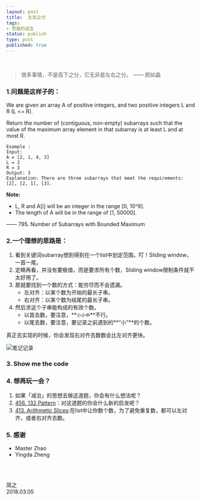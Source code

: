```yaml
--- 
layout: post
title:  左右之分
tags:
- 思路的诞生
status: publish
type: post
published: true
---
```


<br>

> 很多事情，不是高下之分，它无非是左右之分。 —— 颜如晶

### 1.问题是这样子的：

We are given an array A of positive integers, and two positive integers L and R (L <= R). 

Return the number of (contiguous, non-empty) subarrays such that the value of the maximum array element in that subarray is at least L and at most R.

```
Example :
Input:
A = [2, 1, 4, 3]
L = 2
R = 3
Output: 3
Explanation: There are three subarrays that meet the requirements: [2], [2, 1], [3].
```

**Note:** 

*  L, R  and A[i] will be an integer in the range [0, 10^9].
*  The length of A will be in the range of [1, 50000].

—— 795. Number of Subarrays with Bounded Maximum

### 2.一个理想的思路是：

1. 看到关键词subarray想到得到在一个list中划定范围，叮！Sliding window，一首一尾。
2. 定睛再看，并没有要极值，而是要求所有个数，Sliding window限制条件就不太好用了。
3. 那就要找到一个数的方式：能穷尽而不会遗漏。
	- 左对齐：以某个数为开始的最长子串。
	- 右对齐：以某个数为结尾的最长子串。
4. 然后求这个子串能构成的有效个数。
	- 以首去数，要注意，**`小小中`**不行。
	- 以尾去数，要注意，要记录之前遇到的**“小”**的个数。

真正去实现的时候，你会发现右对齐去数数会比左对齐更快。
	
	
![笔记记录](https://i.imgur.com/YhvhZ1V.jpg)

### 3. Show me the code

<script src="https://gist.github.com/WillWang-X/3237a2b83578158c196226b7cebe8818.js"></script>

### 4. 想再玩一会？

1. 如果「减治」的思想去做这道题，你会有什么想法呢？
2. [456. 132 Pattern](https://leetcode.com/problems/132-pattern/)：对这道题的你会什么新的启发呢？
3. [413. Arithmetic Slices](https://leetcode.com/problems/arithmetic-slices/description/):在list中让你数个数，为了避免重复数，都可以左对齐，或者右对齐去数。

### 5. 感谢

- Master Zhao 
- Yingda Zheng 
	

<br>
<br>

简之           
2018.03.05
